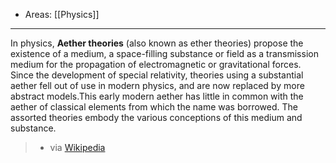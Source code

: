 
- Areas: [[Physics]]

---
In physics, **Aether theories** (also known as ether theories) propose the existence of a medium, a space-filling substance or field as a transmission medium for the propagation of electromagnetic or gravitational forces. Since the development of special relativity, theories using a substantial aether fell out of use in modern physics, and are now replaced by more abstract models.This early modern aether has little in common with the aether of classical elements from which the name was borrowed. The assorted theories embody the various conceptions of this medium and substance. 
> - via [Wikipedia](https://en.wikipedia.org/wiki/Aether%20theories)

